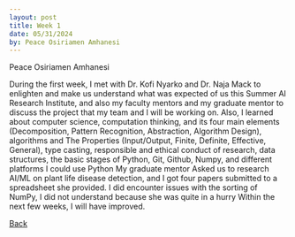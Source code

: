 ```yaml
---
layout: post
title: Week 1
date: 05/31/2024
by: Peace Osiriamen Amhanesi
---
```

Peace Osiriamen Amhanesi

During the first week, I met with Dr. Kofi Nyarko and Dr. Naja Mack to enlighten and make us understand what was expected of us this Summer AI Research Institute, and also my faculty mentors and my graduate mentor to discuss the project 
that my team and I will be working on.
Also, I learned about computer science, computation thinking, and its four main elements (Decomposition, Pattern Recognition, Abstraction, Algorithm Design), algorithms and The Properties (Input/Output, Finite, Definite, Effective, General), type casting, responsible and ethical conduct of research, data structures, the basic stages of Python, Git, Github, Numpy, and different platforms I could use Python
My graduate mentor Asked us to research AI/ML on plant life disease detection, and I got four papers submitted to a spreadsheet she provided.
I did encounter issues with the sorting of NumPy, I did not understand because she was quite in a hurry
Within the next few weeks, I will have improved. 

[Back](./)
